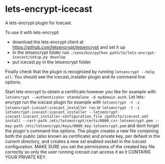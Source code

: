 # lets-encrypt-icecast
A lets-encrypt plugin for Icecast.

To use it with lets-encrypt:
* download the lets-encrypt client at https://github.com/letsencrypt/letsencrypt and set it up
* In the letsencrypt folder run `./venv/bin/python path/to/lets-encrypt-icecast/setup.py develop`
* put icecast.py in the letsencrypt folder

Finally check that the plugin is recognized by running `letsencrypt --help all`. You should see the icecast_installer plugin and its command line options.

Start lets-encrypt to obtain a certificate however you like for example with `letsencrypt --authenticator standalone -d mydomain auth`.
Let lets-encrypt run the icecast plugin for example with `letsencrypt -t -i letsencrypt-icecast:icecast_installer run`
or `letsencrypt -t -i letsencrypt-icecast:icecast_installer --letsencrypt-icecast:icecast_installer-configuration_file /path/to/icecast.xml install --cert-path /etc/letsencrypt/certs/0000_csr-letsencrypt.pem --key-path /etc/letsencrypt/keys/0000_key-letsencrypt.pem` and dont forget the plugin's command line options.
The plugin creates a new file containing both the public (also known as certificate) and private key, per default in the current directory, and creates a new ssl enabled socket in the icecast configuration. MAKE SURE you set the permissions of the created key file correctly so only the user running icecast can access it as it CONTAINS YOUR PRIVATE KEY.
